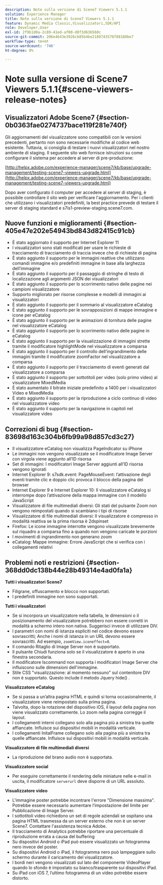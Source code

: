 ```yaml
---
description: Note sulla versione di Scene7 Viewers 5.1.1
solution: Experience Manager
title: Note sulla versione di Scene7 Viewers 5.1.1
feature: Dynamic Media Classic,Visualizzatori,SDK/API
role: Developer,User
exl-id: 2f9b1d0a-2c89-41ed-af00-d8f3d636560c
source-git-commit: 206e4643e3926cb85b4be2189743578f88180be7
workflow-type: tm+mt
source-wordcount: '746'
ht-degree: 0%

---
```


# Note sulla versione di Scene7 Viewers 5.1.1{#scene-viewers-release-notes}

## Visualizzatori Adobe Scene7 {#section-0b0363fae0274737bace119f281e740f}

Gli aggiornamenti del visualizzatore sono compatibili con le versioni precedenti, pertanto non sono necessarie modifiche al codice web esistente. Tuttavia, si consiglia di testare i nuovi visualizzatori nel nostro ambiente di staging. Il seguente sito web fornisce istruzioni su come configurare il sistema per accedere al server di pre-produzione:

[http://helpx.adobe.com/experience-manager/scene7/kb/base/upgrade-management/testing-scene7-viewers-upgrade.html](http://helpx.adobe.com/experience-manager/scene7/kb/base/upgrade-management/testing-scene7-viewers-upgrade.html)

Dopo aver configurato il computer per accedere al server di staging, è possibile controllare il sito web per verificare l&#39;aggiornamento. Per i clienti che utilizzano i visualizzatori predefiniti, la best practice prevede di testare il server di staging standard e s7is1-preview-staging.scene7.com.

## Nuove funzioni e miglioramenti {#section-405e47e202e54943bd843d82415c91cb}

* È stato aggiornato il supporto per Internet Explorer 11
* I visualizzatori sono stati modificati per usare le richieste di tracciamento di tracciamento di traccia invece che di richieste di pagina
* È stato aggiunto il supporto per le immagini reattive che utilizzano comandi immagine e/o predefiniti immagine in base alla larghezza dell’immagine
* È stato aggiunto il supporto per il passaggio di stringhe di testo di localizzazione agli argomenti JSON dei visualizzatori
* È stato aggiunto il supporto per lo scorrimento nativo delle pagine nei campioni visualizzatore
* Supporto migliorato per risorse complesse e modelli di immagini ai visualizzatori
* È stato aggiunto il supporto per il sommario al visualizzatore eCatalog
* È stato aggiunto il supporto per le sovrapposizioni di mappe immagine e icone per eCatalog
* È stato aggiunto il supporto per le animazioni di tornitura delle pagine nel visualizzatore eCatalog
* È stato aggiunto il supporto per lo scorrimento nativo delle pagine in eCatalog
* È stato aggiunto il supporto per la visualizzazione di immagini strette tramite il modificatore highlightMode nel visualizzatore a comparsa
* È stato aggiunto il supporto per il controllo dell’ingrandimento delle immagini tramite il modificatore zoomFactor nel visualizzatore a comparsa
* È stato aggiunto il supporto per il tracciamento di eventi generati dal visualizzatore a comparsa
* È stato aggiunto il supporto per sottotitoli per video (solo primo video) al visualizzatore MixedMedia
* È stato aumentato il bitrate iniziale predefinito a 1400 per i visualizzatori Video e MixedMedia
* È stato aggiunto il supporto per la riproduzione a ciclo continuo di video nel visualizzatore video
* È stato aggiunto il supporto per la navigazione in capitoli nel visualizzatore video

## Correzioni di bug {#section-83698d163c304b6fb99a98d857cd3c27}

* Il visualizzatore eCatalog non visualizza PageIndicator su iPhone
* Le immagini non vengono visualizzate se il modificatore Image Server con virgola viene aggiunto all’ID risorsa
* Set di immagini: I modificatori Image Server aggiunti all’ID risorsa vengono ignorati
* Internet Explorer 9: s7sdk.event: PageMouseEvent: l’attivazione degli eventi tramite clic e doppio clic provoca il blocco della pagina del browser
* Internet Explorer 9 e Internet Explorer 10: Il visualizzatore eCatalog si interrompe dopo l’attivazione della mappa immagine con il modello JavaScript
* Visualizzatore di file multimediali diversi: Gli stati del pulsante Zoom non vengono reimpostati quando si scambiano i tipi di risorse
* Visualizzatore di file multimediali diversi: Il visualizzatore è compresso in modalità reattiva se la prima risorsa è 2dspinset
* Firefox: Le icone immagine interrotte vengono visualizzate brevemente sul riquadro a comparsa fino a quando non vengono caricate le porzioni
* I movimenti di ingrandimento non generano zoom
* eCatalog: Mappe immagine: Errore JavaScript che si verifica con i collegamenti relativi

## Problemi noti e restrizioni {#section-368dd0dc138b44e28b49314e4ad0fa1a}

**Tutti i visualizzatori Scene7**

* Filigrane, offuscamento e blocco non supportati.
* I predefiniti immagine non sono supportati.

**Tutti i visualizzatori**

* Se si incorpora un visualizzatore nella tabella, le dimensioni o il posizionamento del visualizzatore potrebbero non essere corretti in modalità a schermo intero non nativa. Suggerisci invece di utilizzare DIV.
* I parametri con nomi di istanza espliciti nel codice devono essere sovrascritti; Anche i nomi di istanza in un URL devono essere sovrascritti. Ad esempio, `zoomView.iconeffect=0`.
* Il comando Ritaglio di Image Server non è supportato.
* Il pulsante Chiudi funziona solo se il visualizzatore è aperto in una finestra secondaria.
* Il modificatore Iscommand non supporta i modificatori Image Server che influiscono sulle dimensioni dell&#39;immagine.
* Stile CSS &quot;visualizzazione: al momento nessuno&quot; sul contenitore DIV non è supportato. Questo include il metodo Jquery hide() .

**Visualizzatore eCatalog**

* Se si passa a un’altra pagina HTML e quindi si torna occasionalmente, il visualizzatore viene reimpostato sulla prima pagina.
* Talvolta, dopo la rotazione del dispositivo iOS, il layout della pagina non viene visualizzato correttamente. Lo zoom nella pagina corregge il layout.
* I collegamenti interni collegano solo alla pagina più a sinistra tra quelle affiancate. Influisce sui dispositivi mobili in modalità verticale.
* I collegamenti InitalFrame collegano solo alla pagina più a sinistra tra quelle affiancate. Influisce sui dispositivi mobili in modalità verticale.

**Visualizzatore di file multimediali diversi**

* La riproduzione del brano audio non è supportata.

**Visualizzatore social**

* Per eseguire correttamente il rendering delle miniature nelle e-mail in uscita, il modificatore `serverurl` deve disporre di un URL assoluto.

**Visualizzatore video**

* L&#39;immagine poster potrebbe incontrare l&#39;errore &quot;Dimensione massima&quot;. Potrebbe essere necessario aumentare l’impostazione del limite per Pubblicazione di Image Server.
* I sottotitoli video richiedono un set di regole aziendali se ospitano una pagina HTML trasmessa da un server esterno che non è un server Scene7. Contattare l&#39;assistenza tecnica Adobe.
* Il tracciamento di Analytics potrebbe riportare una percentuale di riproduzione errata a causa del buffering
* Su dispositivi Android o iPad può essere visualizzato un fotogramma nero invece del poster.
* Su dispositivi Android o iPad, il fotogramma nero può lampeggiare sullo schermo durante il caricamento del visualizzatore.
* I bordi neri vengono visualizzati sul lato del componente VideoPlayer quando lo sfondo è impostato su bianco/trasparente sui dispositivi iPad.
* Su iPad con iOS 7, l’ultimo fotogramma di un video potrebbe essere distorto.

